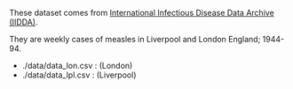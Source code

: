 These dataset comes from [International Infectious Disease Data Archive (IIDDA)](https://github.com/canmod/iidda/tree/main/data).

They are weekly cases of measles in Liverpool and London England; 1944-94.

 - ./data/data_lon.csv : (London)
 - ./data/data_lpl.csv : (Liverpool)
